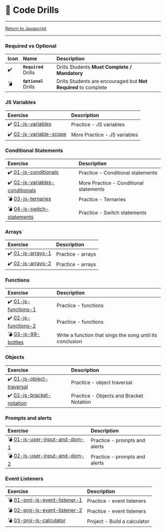 # :dart: Code Drills

<hr> 

[Return to Javascript](../README.md)

<hr> 

### Required vs Optional

| Icon | Name | Description |
|:--|:--|:--|
| :heavy_check_mark:  | **`Required`** Drills  | Drills Students **Must Complete / Mandatory** |
| :bomb:  | **`Optional`** Drills  | Drills Students are encouraged but **Not Required** to complete |

### JS Variables

|  Exercise |  Description |
|:--	|:--
| :heavy_check_mark: [01-js-variables](01-variables/01-js-variables/README.md) | Practice - JS variables
| :heavy_check_mark: [02-js-variable-scope](01-variables/02-js-variable-scope/README.md) | More Practice - JS variables

### Conditional Statements

|  Exercise |  Description |
|:--	|:--
| :heavy_check_mark: [01-js-conditionals](02-conditionals/01-js-conditionals/README.md) | Practice - Conditional statements
| :heavy_check_mark: [02-js-variables-conditionals](02-conditionals/02-js-variables-conditionals/README.md) | More Practice - Conditional statements
| :bomb: [03-js-ternaries](02-conditionals/03-js-ternaries/README.md) | Practice - Ternaries
| :bomb: [04-js-switch-statements](02-conditionals/04-js-switch-statements/README.md) | Practice - Switch statements

### Arrays

|  Exercise |  Description |
|:--	|:--
| :heavy_check_mark: [01-js-arrays-1](03-arrays/01-js-arrays-1/README.md) | Practice - arrays
| :heavy_check_mark: [02-js-arrays-2](03-arrays/02-js-arrays-2/README.md) | Practice - arrays

### Functions

|  Exercise |  Description |
|:--	|:--
| :heavy_check_mark: [01-js-functions-1](04-functions/01-js-functions-1/README.md) | Practice - functions
| :heavy_check_mark: [02-js-functions-2](04-functions/02-js-functions-2/README.md) | Practice - functions
| :bomb: [03-js-99-bottles](04-functions/03-js-99-bottles/README.md) | Write a function that sings the song until its conclusion

### Objects

|  Exercise |  Description |
|:--	|:--
| :heavy_check_mark: [01-js-object-traversal](05-objects/01-js-object-traversal/README.md) | Practice - object traversal
| :heavy_check_mark: [02-js-bracket-notation](05-objects/02-js-bracket-notation/README.md) | Practice - Objects and Bracket Notation

### Prompts and alerts

|  Exercise |  Description |
|:--	|:--
| :bomb: [01-js-user-input-and-dom-1](06-prompts-alerts/01-js-user-input-and-dom-1/README.md) | Practice - prompts and alerts
| :bomb: [02-js-user-input-and-dom-2](06-prompts-alerts/02-js-user-input-and-dom-2/README.md) | Practice - prompts and alerts

### Event Listeners

|  Exercise |  Description |
|:--	|:--
| :bomb: [01-proj-js-event-listener-1](07-event-listeners/01-proj-js-event-listener-1/README.md) | Practice - event listeners
| :bomb: [02-proj-js-event-listener-2](07-event-listeners/02-proj-js-event-listener-2/README.md) | Practice - event listeners
| :bomb: [03-proj-js-calculator](07-event-listeners/03-proj-js-calculator/README.md) | Project - Build a calculator